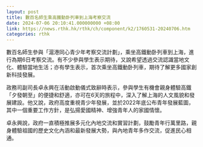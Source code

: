 ```yaml
---
layout: post
title: 數百名師生乘高鐵動卧列車到上海考察交流
date: 2024-07-06 20:10:41.000000000 +08:00
link: https://news.rthk.hk/rthk/ch/component/k2/1760531-20240706.htm
categories: rthk
---
```


數百名師生參與「滬港同心青少年考察交流計劃」，乘坐高鐵動卧列車到上海，進行為期6日考察交流。有不少參與學生表示期待，又說希望透過交流認識當地文化、體驗當地生活；亦有學生表示，首次乘坐高鐵動卧列車，期待了解更多國家創新科技發展。

政務司副司長卓永興在活動啟動儀式致辭時表示，參與學生有機會親身體驗高鐵「夕發朝至」的便捷和舒適，亦可在6天的旅程中，深入了解上海的人文風貌和發展建設。他又說，政府高度重視青少年發展，並於2022年底公布青年發展藍圖，其中一個重要工作方針，是弘揚愛國精神、增強青年人的家國情懷。

卓永興說，政府一直積極推展多元化內地交流和實習計劃，鼓勵青年行萬里路，親身體驗祖國的歷史文化內涵和最新發展大勢，與內地青年多作交流，促進民心相通。

